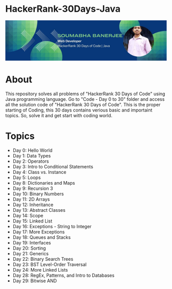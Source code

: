 # HackerRank-30Days-Java
![Banner](img/HackerRank_30_Days_Banner.jpg)
# About
This repository solves all problems of "HackerRank 30 Days of Code" using Java programming language. Go to "Code - Day 0 to 30" folder and access all the solution code of  "HackerRank 30 Days of Code". This is the proper starting of Coding, this 30 days contains verious basic and importaint topics. So, solve it and get start with coding world.
# Topics
- Day 0: Hello World
- Day 1: Data Types
- Day 2: Operators
- Day 3: Intro to Conditional Statements
- Day 4: Class vs. Instance
- Day 5: Loops
- Day 8: Dictionaries and Maps
- Day 9: Recursion 3
- Day 10: Binary Numbers
- Day 11: 2D Arrays
- Day 12: Inheritance
- Day 13: Abstract Classes
- Day 14: Scope
- Day 15: Linked List
- Day 16: Exceptions - String to Integer
- Day 17: More Exceptions
- Day 18: Queues and Stacks
- Day 19: Interfaces
- Day 20: Sorting
- Day 21: Generics
- Day 22: Binary Search Trees
- Day 23: BST Level-Order Traversal
- Day 24: More Linked Lists
- Day 28: RegEx, Patterns, and Intro to Databases
- Day 29: Bitwise AND